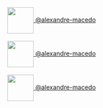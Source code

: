 <a href=https://gitlab.com/alexandre-macedo>
  <img valign="middle" src="https://about.gitlab.com/images/press/logo/png/gitlab-logo-gray-stacked-rgb.png" width="60">
  <span>@alexandre-macedo</span>
</a>
</br>
</br>
<a href=https://github.com/alexandre-macedo>
  <img valign="middle" src="https://pngimg.com/uploads/github/github_PNG20.png" width="60">
  <span>@alexandre-macedo</span>
</a>
</br>
</br>
<a href=https://www.linkedin.com/in/alexandre-macedo/>
  <img valign="middle" src="https://content.linkedin.com/content/dam/me/business/en-us/amp/brand-site/v2/bg/LI-Bug.svg.original.svg" width="60">
  <span>@alexandre-macedo</span>
</a>


